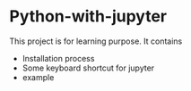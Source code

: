 # Python-with-jupyter

This project is for learning purpose.
It contains
- Installation process
- Some keyboard shortcut for jupyter
- example
